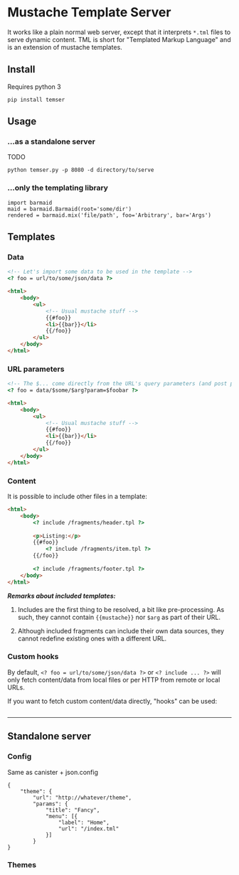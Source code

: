 Mustache Template Server
========================

It works like a plain normal web server, except that it interprets `*.tml` files to serve dynamic content.
TML is short for "Templated Markup Language" and is an extension of mustache templates.

Install
-------

Requires python 3

`pip install temser`



Usage
-----


### ...as a standalone server

TODO

`python temser.py -p 8080 -d directory/to/serve`

### ...only the templating library

```
import barmaid
maid = barmaid.Barmaid(root='some/dir')
rendered = barmaid.mix('file/path', foo='Arbitrary', bar='Args')
```


Templates
---------

### Data

```html
<!-- Let's import some data to be used in the template -->
<? foo = url/to/some/json/data ?>

<html>
	<body>
		<ul>
			<!-- Usual mustache stuff -->
			{{#foo}}
			<li>{{bar}}</li>
			{{/foo}}
		</ul>
	</body>
</html>
```

### URL parameters


```html
<!-- The $... come directly from the URL's query parameters (and post params) -->
<? foo = data/$some/$arg?param=$foobar ?>

<html>
	<body>
		<ul>
			<!-- Usual mustache stuff -->
			{{#foo}}
			<li>{{bar}}</li>
			{{/foo}}
		</ul>
	</body>
</html>
```

### Content

It is possible to include other files in a template:

```html
<html>
	<body>
		<? include /fragments/header.tpl ?>
		
		<p>Listing:</p>
		{{#foo}}
			<? include /fragments/item.tpl ?>
		{{/foo}}
		
		<? include /fragments/footer.tpl ?>
	</body>
</html>
```

***Remarks about included templates:***

1. Includes are the first thing to be resolved, a bit like pre-processing.
As such, they cannot contain `{{mustache}}` nor `$arg` as part of their URL.

2. Although included fragments can include their own data sources, they cannot redefine
existing ones with a different URL.


### Custom hooks


By default, `<? foo = url/to/some/json/data ?>` or `<? include ... ?>` will only
fetch content/data from local files or per HTTP from remote or local URLs.

If you want to fetch custom content/data directly, "hooks" can be used:
```

```

---------

Standalone server
-----------------

### Config

Same as canister + json.config

```
{
	"theme": {
		"url": "http://whatever/theme",
		"params": {
			"title": "Fancy",
			"menu": [{
				"label": "Home",
				"url": "/index.tml"
			}]
		}
}

```

### Themes
